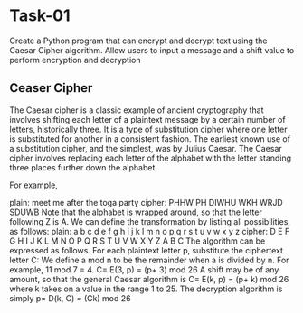 # Task-01
Create a Python program that can encrypt and decrypt text using the Caesar Cipher algorithm. Allow users to input a message and a shift value to perform encryption and decryption

## Ceaser Cipher
The Caesar cipher is a classic example of ancient cryptography that involves shifting each letter of a plaintext message by a certain number of letters, historically three.  It is a type of substitution cipher where one letter is substituted for another in a consistent fashion. The earliest known use of a substitution cipher, and the simplest, was by Julius Caesar. The Caesar cipher involves replacing each letter of the alphabet with the letter standing three places further down the alphabet.

For example,

plain: meet me after the toga party
cipher: PHHW PH DIWHU WKH WRJD SDUWB
Note that the alphabet is wrapped around, so that the letter following Z is A. We can define the transformation by listing all possibilities, as follows:
plain: a b c d e f g h i j k l m n o p q r s t u v w x y z
cipher: D E F G H I J K L M N O P Q R S T U V W X Y Z A B C
The algorithm can be expressed as follows. For each plaintext letter p, substitute the ciphertext letter C:
We define a mod n to be the remainder when a is divided by n. For example, 11 mod 7 = 4.
C= E(3, p) = (p+ 3) mod 26
A shift may be of any amount, so that the general Caesar algorithm is
C= E(k, p) = (p+ k) mod 26
where k takes on a value in the range 1 to 25. The decryption algorithm is simply
p= D(k, C) = (Ck) mod 26
